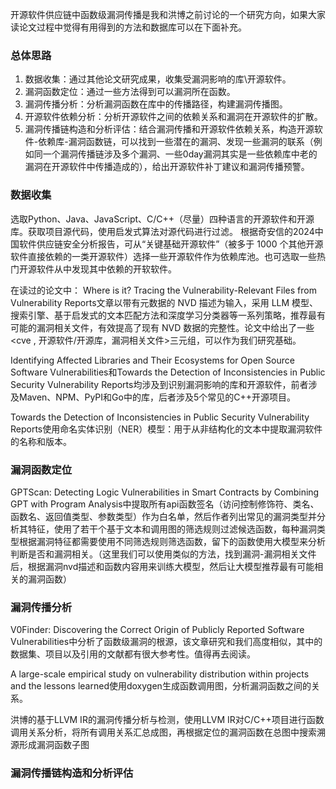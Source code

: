 开源软件供应链中函数级漏洞传播是我和洪博之前讨论的一个研究方向，如果大家读论文过程中觉得有用得到的方法和数据库可以在下面补充。

### 总体思路
1. 数据收集：通过其他论文研究成果，收集受漏洞影响的库\开源软件。
2. 漏洞函数定位：通过一些方法得到可以漏洞所在函数。
3. 漏洞传播分析：分析漏洞函数在库中的传播路径，构建漏洞传播图。
4. 开源软件依赖分析：分析开源软件之间的依赖关系和漏洞在开源软件的扩散。
5. 漏洞传播链构造和分析评估：结合漏洞传播和开源软件依赖关系，构造开源软件-依赖库-漏洞函数链，可以找到一些潜在的漏洞、发现一些漏洞的联系（例如同一个漏洞传播链涉及多个漏洞、一些0day漏洞其实是一些依赖库中老的漏洞在开源软件中传播造成的），给出开源软件补丁建议和漏洞传播预警。

### 数据收集


选取Python、Java、JavaScript、C/C++（尽量）四种语言的开源软件和开源库。获取项目源代码，使用启发式算法对源代码进行过滤。
根据奇安信的2024中国软件供应链安全分析报告，可从“关键基础开源软件”（被多于 1000 个其他开源软件直接依赖的一类开源软件）选择一些开源软件作为依赖库池。也可选取一些热门开源软件从中发现其中依赖的开软软件。

在读过的论文中：
Where is it? Tracing the Vulnerability-Relevant Files from Vulnerability Reports文章以带有元数据的 NVD 描述为输入，采用 LLM 模型、搜索引擎、基于启发式的文本匹配方法和深度学习分类器等一系列策略，推荐最有可能的漏洞相关文件，有效提高了现有 NVD 数据的完整性。论文中给出了一些\<cve , 开源软件/开源库，漏洞相关文件\>三元组，可以作为我们研究基础。

Identifying Affected Libraries and Their Ecosystems for Open Source Software Vulnerabilities和Towards the Detection of Inconsistencies in Public Security Vulnerability Reports均涉及到识别漏洞影响的库和开源软件，前者涉及Maven、NPM、PyPI和Go中的库，后者涉及5个常见的C++开源项目。

Towards the Detection of Inconsistencies in Public Security Vulnerability Reports使用命名实体识别（NER）模型：用于从非结构化的文本中提取漏洞软件的名称和版本。

### 漏洞函数定位
GPTScan: Detecting Logic Vulnerabilities in Smart Contracts by Combining GPT with Program Analysis中提取所有api函数签名（访问控制修饰符、类名、函数名、返回值类型、参数类型）作为白名单，然后作者列出常见的漏洞类型并分析其特征，使用了若干个基于文本和调用图的筛选规则过滤候选函数，每种漏洞类型根据漏洞特征都需要使用不同筛选规则筛选函数，留下的函数使用大模型来分析判断是否和漏洞相关。（这里我们可以使用类似的方法，找到漏洞-漏洞相关文件后，根据漏洞nvd描述和函数内容用来训练大模型，然后让大模型推荐最有可能相关的漏洞函数）


### 漏洞传播分析

V0Finder: Discovering the Correct Origin of Publicly Reported Software Vulnerabilities中分析了函数级漏洞的根源，该文章研究和我们高度相似，其中的数据集、项目以及引用的文献都有很大参考性。值得再去阅读。

A large-scale empirical study on vulnerability distribution within projects and the lessons learned使用doxygen生成函数调用图，分析漏洞函数之间的关系。

洪博的基于LLVM IR的漏洞传播分析与检测，使用LLVM IR对C/C++项目进行函数调用关系分析，将所有调用关系汇总成图，再根据定位的漏洞函数在总图中搜索溯源形成漏洞函数子图


### 漏洞传播链构造和分析评估

